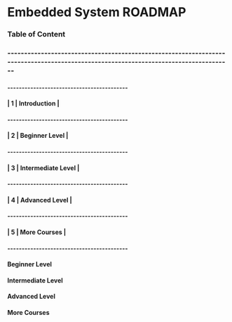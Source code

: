 # Embedded System ROADMAP



### Table of Content
### ------------------------------------------------------------------------------------------------------------------------------------

#### ------------------------------------------
#### | 1 | Introduction       |
#### ------------------------------------------
#### | 2 | Beginner Level     |
#### ------------------------------------------
#### | 3 | Intermediate Level |
#### ------------------------------------------
#### | 4 | Advanced Level     |
#### ------------------------------------------
#### | 5 | More Courses |
#### ------------------------------------------

#### Beginner Level
#### Intermediate Level
#### Advanced Level
#### More Courses


